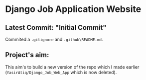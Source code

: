 # Django Job Application Website

## Latest Commit: "Initial Commit"
Commited a `.gitignore` and `.github\README.md`. 

## Project's aim:
This aim's to build a new version of the repo which I made earlier (`YasirAtiq/Django_Job_Web_App` which is now deleted).
